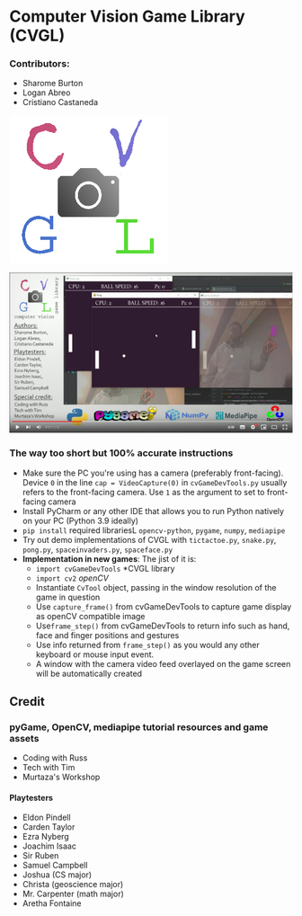 # Computer Vision Game Library (CVGL)

### Contributors:
* Sharome Burton
* Logan Abreo
* Cristiano Castaneda

![image](/img/logo.png)


[![CVGL advert](/img/yt.jpg)](https://www.youtube.com/watch?v=8n-QzCVP2iQ)


### The way too short but 100% accurate instructions

* Make sure the PC you're using has a camera (preferably front-facing). Device `0` in the line `cap = VideoCapture(0)` in `cvGameDevTools.py` usually refers to the front-facing camera. Use `1` as the argument to set to front-facing camera
* Install PyCharm or any other IDE that allows you to run Python natively on your PC (Python 3.9 ideally)
* `pip install` required librariesL `opencv-python`, `pygame`, `numpy`, `mediapipe`
* Try out demo implementations of CVGL with `tictactoe.py`, `snake.py`, `pong.py`, `spaceinvaders.py`, `spaceface.py`
* **Implementation in new games**: The jist of it is:
  - `import cvGameDevTools` *CVGL library
  - `import cv2` *openCV*
  - Instantiate `CvTool` object, passing in the window resolution of the game in question
  - Use `capture_frame()` from cvGameDevTools to capture game display as openCV compatible image
  - Use`frame_step()` from cvGameDevTools to return info such as hand, face and finger positions and gestures
  - Use info returned from `frame_step()` as you would any other keyboard or mouse input event.
  - A window with the camera video feed overlayed on the game screen will be automatically created

## Credit

### pyGame, OpenCV, mediapipe tutorial resources and game assets
- Coding with Russ
- Tech with Tim
- Murtaza's Workshop

#### Playtesters
- Eldon Pindell
- Carden Taylor
- Ezra Nyberg
- Joachim Isaac
- Sir Ruben
- Samuel Campbell
- Joshua (CS major)
- Christa (geoscience major)
- Mr. Carpenter (math major)
- Aretha Fontaine
